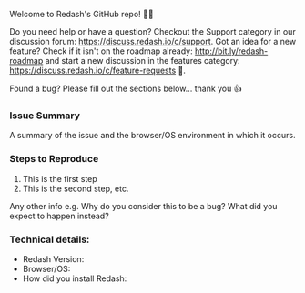 Welcome to Redash's GitHub repo! 👋🎉

Do you need help or have a question? Checkout the Support category in our discussion forum: https://discuss.redash.io/c/support.
Got an idea for a new feature? Check if it isn't on the roadmap already: http://bit.ly/redash-roadmap and start a new discussion
in the features category: https://discuss.redash.io/c/feature-requests 🌟.

Found a bug? Please fill out the sections below... thank you 👍

### Issue Summary

A summary of the issue and the browser/OS environment in which it occurs.

### Steps to Reproduce

1. This is the first step
2. This is the second step, etc.

Any other info e.g. Why do you consider this to be a bug? What did you expect to happen instead?

### Technical details:

* Redash Version:
* Browser/OS:
* How did you install Redash:
